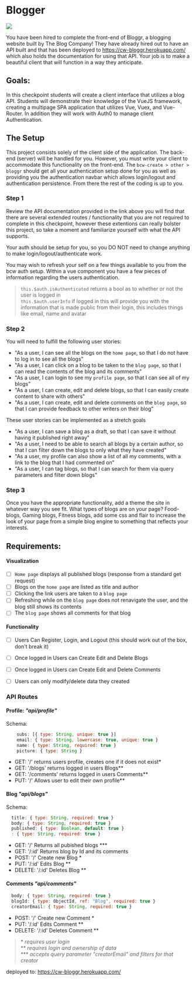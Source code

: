 # Blogger

![](https://images.unsplash.com/photo-1499750310107-5fef28a66643?ixlib=rb-1.2.1&ixid=eyJhcHBfaWQiOjEyMDd9&auto=format&fit=crop&w=1950&q=80)

You have been hired to complete the front-end of Bloggr, a blogging website built by The Blog Company! They have already hired out to have an API built and that has been deployed to https://cw-bloggr.herokuapp.com/ which also holds the documentation for using that API. Your job is to make a beautiful client that will function in a way they anticipate.

## Goals:

In this checkpoint students will create a client interface that utilizes a blog API. Students will demonstrate their knowledge of the VueJS framework, creating a multipage SPA application that utilizes Vue, Vuex, and Vue-Router. In addition they will work with Auth0 to manage client Authentication.

## The Setup

This project consists solely of the client side of the application. The back-end (server) will be handled for you. However, you must write your client to accommodate this functionality on the front-end. The `bcw-create > other > bloggr` should get all your authentication setup done for you as well as providing you the authentication navbar which allows login/logout and authentication persistence. From there the rest of the coding is up to you.

### Step 1

Review the API documentation provided in the link above you will find that there are several extended routes / functionality that you are not required to complete in this checkpoint, however these extentions can really bolster this project, so take a moment and familiarize yourself with what the API supports.

Your auth should be setup for you, so you DO NOT need to change anything to make login/logout/authenticate work.

You may wish to refresh your self on a few things available to you from the bcw auth setup. Within a vue component you have a few pieces of information regarding the users authentication.

> `this.$auth.isAuthenticated` returns a bool as to whether or not the user is logged in \
> `this.$auth.userInfo` if logged in this will provide you with the information that is made public from their login, this includes things like email, name and avatar

### Step 2

You will need to fulfill the following user stories:

- "As a user, I can see all the blogs on the `home page`, so that I do not have to log in to see all the blogs"
- "As a user, I can click on a blog to be taken to the `blog page`, so that I can read the contents of the blog and its comments"
- "As a user, I can login to see my `profile page`, so that I can see all of my blogs"
- "As a user, I can create, edit and delete blogs, so that I can easily create content to share with others"
- "As a user, I can create, edit and delete comments on the `blog page`, so that I can provide feedback to other writers on their blog"

These user stories can be implemented as a stretch goals

- "As a user, I can save a blog as a draft, so that I can save it without having it published right away"
- "As a user, I need to be able to search all blogs by a certain author, so that I can filter down the blogs to only what they have created"
- "As a user, my profile can also show a list of all my comments, with a link to the blog that I had commented on"
- "As a user, I can tag blogs, so that I can search for them via query parameters and filter down blogs"

### Step 3

Once you have the appropriate functionality, add a theme the site in whatever way you see fit. What types of blogs are on your page? Food-blogs, Gaming blogs, Fitness blogs, add some css and flair to increase the look of your page from a simple blog engine to something that reflects your interests.

## Requirements:

#### Visualization

- [ ] `Home page` displays all published blogs (response from a standard get request)
- [ ] Blogs on the `home page` are listed as title and author
- [ ] Clicking the link users are taken to a `blog page`
- [ ] Refreshing while on the `blog page` does not renavigate the user, and the blog still shows its contents
- [ ] The `blog page` shows all comments for that blog

#### Functionality

- [ ] Users Can Register, Login, and Logout (this should work out of the box, don't break it)
- [ ] Once logged in Users can Create Edit and Delete Blogs
- [ ] Once logged in Users can Create Edit and Delete Comments
- [ ] Users can only modify/delete data they created


### API Routes

#### Profile: _"api/profile"_

Schema:

```javascript
    subs: [{ type: String, unique: true }]
    email: { type: String, lowercase: true, unique: true }
    name: { type: String, required: true }
    picture: { type: String }
```

- GET: '/' returns users profile, creates one if it does not exist\*
- GET: '/blogs' returns logged in users Blogs\*\*
- GET: '/comments' returns logged in users Comments\*\*
- PUT: '/' Allows user to edit their own profile\*\*

#### Blog _"api/blogs"_

Schema:

```javascript
  title: { type: String, required: true }
  body: { type: String, required: true }
  published: { type: Boolean, default: true }
  : { type: String, required: true }
```

- GET: '/' Returns all pubished blogs \*\*\*
- GET: '/:id' Returns blog by Id and its comments
- POST: '/' Create new Blog \*
- PUT: '/:id' Edits Blog \*\*
- DELETE: '/:id' Deletes Blog \*\*

#### Comments _"api/comments"_

```javascript
  body: { type: String, required: true }
  blogId: { type: ObjectId, ref: "Blog", required: true }
  creatorEmail: { type: String, required: true }
```

- POST: '/' Create new Comment \*
- PUT: '/:id' Edits Comment \*\*
- DELETE: '/:id' Deletes Comment \*\*

> \* _requires user login_ \
> \*\* _requires login and ownership of data_ \
> \*\*\* _accepts query parameter "creatorEmail" and filters for that creator_

deployed to: https://cw-bloggr.herokuapp.com/
